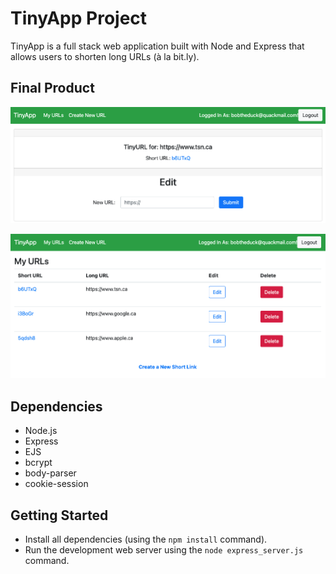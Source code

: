 # TinyApp Project

TinyApp is a full stack web application built with Node and Express that allows users to shorten long URLs (à la bit.ly).

## Final Product

!["Screenshot of URL edit page"](https://github.com/brodybayley/tinyapp/blob/security/docs/urls-id.png?raw=true)

!["Screenshot of URLs page"](https://github.com/brodybayley/tinyapp/blob/security/docs/urls-page.png?raw=true)

## Dependencies

- Node.js
- Express
- EJS
- bcrypt
- body-parser
- cookie-session

## Getting Started

- Install all dependencies (using the `npm install` command).
- Run the development web server using the `node express_server.js` command.
